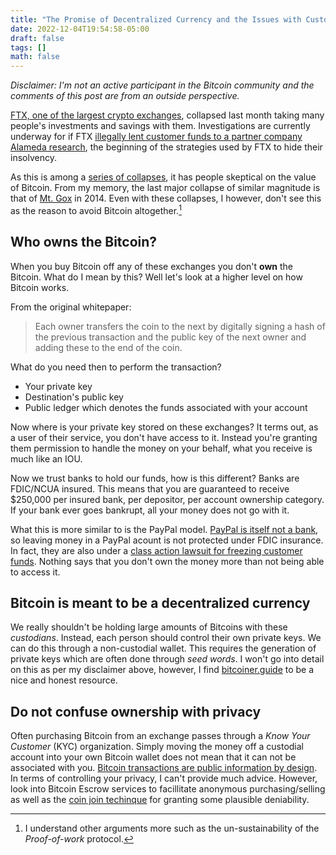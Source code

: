 ```yaml
---
title: "The Promise of Decentralized Currency and the Issues with Custodians"
date: 2022-12-04T19:54:58-05:00
draft: false 
tags: []
math: false
---
```


*Disclaimer: I'm not an active participant in the Bitcoin community and the comments of this post are from an outside perspective.*

[FTX, one of the largest crypto exchanges](https://en.wikipedia.org/wiki/FTX_(company)), collapsed last month taking many people's investments and savings with them. Investigations are currently underway for if FTX [illegally lent customer funds to a partner company Alameda research](https://www.nytimes.com/article/ftx-bankruptcy-crypto-collapse.html), the beginning of the strategies used by FTX to hide their insolvency.

As this is among a [series of collapses](https://www.nerdwallet.com/article/investing/crypto-winter), it has people skeptical on the value of Bitcoin. From my memory, the last major collapse of similar magnitude is that of [Mt. Gox](https://en.wikipedia.org/wiki/Mt._Gox) in 2014. Even with these collapses, I however, don't see this as the reason to avoid Bitcoin altogether.[^1]

## Who owns the Bitcoin?

When you buy Bitcoin off any of these exchanges you don't **own** the Bitcoin. What do I mean by this? Well let's look at a higher level on how Bitcoin works.

From the original whitepaper:

> Each owner transfers the coin to the next by digitally signing a hash of the previous transaction and the public key of the next owner and adding these to the end of the coin.

What do you need then to perform the transaction?

- Your private key
- Destination's public key
- Public ledger which denotes the funds associated with your account 

Now where is your private key stored on these exchanges? It terms out, as a user of their service, you don't have access to it. Instead you're granting them permission to handle the money on your behalf, what you receive is much like an IOU.

Now we trust banks to hold our funds, how is this different? Banks are FDIC/NCUA insured. This means that you are guaranteed to receive $250,000 per insured bank, per depositor, per account ownership category. If your bank ever goes bankrupt, all your money does not go with it.

What this is more similar to is the PayPal model. [PayPal is itself not a bank](https://www.forbes.com/advisor/banking/paypal-as-bank-account/), so leaving money in a PayPal acount is not protected under FDIC insurance. In fact, they are also under a [class action lawsuit for freezing customer funds](https://arstechnica.com/tech-policy/2022/01/paypal-stole-users-money-after-freezing-seizing-funds-lawsuit-alleges/). Nothing says that you don't own the money more than not being able to access it.

## Bitcoin is meant to be a decentralized currency

We really shouldn't be holding large amounts of Bitcoins with these *custodians*. Instead, each person should control their own private keys. We can do this through a non-custodial wallet. This requires the generation of private keys which are often done through *seed words*. I won't go into detail on this as per my disclaimer above, however, I find [bitcoiner.guide](https://bitcoiner.guide/) to be a nice and honest resource.

## Do not confuse ownership with privacy

Often purchasing Bitcoin from an exchange passes through a *Know Your Customer* (KYC) organization. Simply moving the money off a custodial account into your own Bitcoin wallet does not mean that it can not be associated with you. [Bitcoin transactions are public information by design](https://www.blockchain.com/explorer/blocks/bch). In terms of controlling your privacy, I can't provide much advice. However, look into Bitcoin Escrow services to facillitate anonymous purchasing/selling as well as the [coin join techinque](https://bitcoinmagazine.com/technical/a-comprehensive-bitcoin-coinjoin-guide) for granting some plausible deniability.




[^1]: I understand other arguments more such as the un-sustainability of the *Proof-of-work* protocol.
